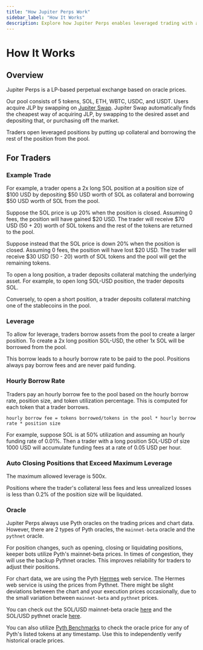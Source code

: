 ```yaml
---
title: "How Jupiter Perps Work"
sidebar_label: "How It Works"
description: Explore how Jupiter Perps enables leveraged trading with a LP-based model and integration with Pyth oracles for accuracy.
---
```


<head>
    <title>Understanding How Jupiter Perps Work: Complete Guide</title>
    <meta name="twitter:card" content="summary" />
</head>

# How It Works

## Overview

Jupiter Perps is a LP-based perpetual exchange based on oracle prices.

Our pool consists of 5 tokens, SOL, ETH, WBTC, USDC, and USDT. Users acquire JLP by swapping on [Jupiter Swap](https://jup.ag/swap/USDC-JLP). Jupiter Swap automatically finds the cheapest way of acquiring JLP, by swapping to the desired asset and depositing that, or purchasing off the market.

Traders open leveraged positions by putting up collateral and borrowing
the rest of the position from the pool.

## For Traders

### Example Trade

For example, a trader opens a 2x long SOL position at a position size of $100
USD by depositing $50 USD worth of SOL as collateral and borrowing $50 USD
worth of SOL from the pool.

Suppose the SOL price is up 20% when the position is closed. Assuming 0 fees,
the position will have gained $20 USD. The trader will receive $70 USD (50 + 20)
worth of SOL tokens and the rest of the tokens are returned to the pool.

Suppose instead that the SOL price is down 20% when the position is closed.
Assuming 0 fees, the position will have lost $20 USD. The trader will receive
$30 USD (50 - 20) worth of SOL tokens and the pool will get the remaining
tokens.

To open a long position, a trader deposits collateral matching the underlying
asset. For example, to open long SOL-USD position, the trader deposits SOL.

Conversely, to open a short position, a trader deposits collateral matching one
of the stablecoins in the pool.

### Leverage

To allow for leverage, traders borrow assets from the pool to create a
larger position. To create a 2x long position SOL-USD, the other 1x SOL will be
borrowed from the pool.

This borrow leads to a hourly borrow rate to be paid to the pool. Positions always pay borrow fees and are never paid funding.

### Hourly Borrow Rate

Traders pay an hourly borrow fee to the pool based on the hourly borrow rate, position size, and
token utilization percentage. This is computed for each token that a trader borrows.

`hourly borrow fee = tokens borrowed/tokens in the pool * hourly borrow rate * position size`

For example, suppose SOL is at 50% utilization and assuming an hourly funding
rate of 0.01%. Then a trader with a long position SOL-USD of size 1000 USD will
accumulate funding fees at a rate of 0.05 USD per hour.

### Auto Closing Positions that Exceed Maximum Leverage

The maximum allowed leverage is 500x.

Positions where the trader's collateral less fees and less unrealized losses is less than 0.2% of the position size will be liquidated.

### Oracle

Jupiter Perps always use Pyth oracles on the trading prices and chart data. However, there are 2 types of Pyth oracles, the `mainnet-beta` oracle and the `pythnet` oracle.

For position changes, such as opening, closing or liquidating positions, keeper bots utilize Pyth's mainnet-beta prices. In times of congestion, they will use the backup Pythnet oracles. This improves reliability for traders to adjust their positions.

For chart data, we are using the Pyth [Hermes](https://docs.pyth.network/price-feeds/pythnet-price-feeds/hermes) web service. The Hermes web service is using the prices from Pythnet. There might be slight deviations between the chart and your execution prices occasionally, due to the small variation between `mainnet-beta` and `pythnet` prices.

You can check out the SOL/USD mainnet-beta oracle [here](https://pyth.network/price-feeds/crypto-sol-usd?cluster=solana-mainnet-beta) and the SOL/USD pythnet oracle [here](https://pyth.network/price-feeds/crypto-sol-usd?cluster=pythnet).

You can also utilize [Pyth Benchmarks](https://pyth.network/benchmarks) to check the oracle price for any of Pyth's listed tokens at any timestamp. Use this to independently verify historical oracle prices.
